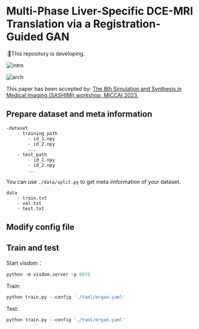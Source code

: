 # Multi-Phase Liver-Specific DCE-MRI Translation via a Registration-Guided GAN

::large_orange_diamond:This repository is developing.

![intro](https://ossjiyaoliu.oss-cn-beijing.aliyuncs.com/uPic/5PNkpg.png)

![arch](https://ossjiyaoliu.oss-cn-beijing.aliyuncs.com/uPic/R0Vd3i.png)

This paper has been accepted by: [The 8th Simulation and Synthesis in Medical Imaging (SASHIMI) workshop, MICCAI 2023.](https://2023.sashimi-workshop.org/call_for_papers/)

## Prepare dataset and meta information

```
-dataset
    - training_path
        - id_1.npy
        - id_2.npy
        ...
    - test_path
        - id_1.npy
        - id_2.npy
        ...
```

You can use `./data/split.py` to get meta imformation of your dataset.

```
data
    - train.txt
    - val.txt
    - test.txt
```

## Modify config file


## Train and test

Start visdom：

```python
python -m visdom.server -p 6019
```
Train:
```python
python train.py --config './Yaml/mrgan.yaml'
```

Test:
```python
python train.py --config './Yaml/mrgan.yaml'
```